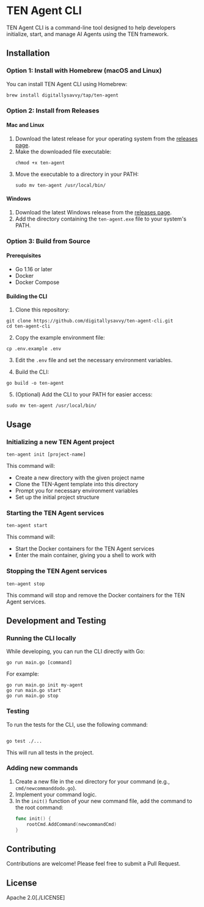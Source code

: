 # TEN Agent CLI

TEN Agent CLI is a command-line tool designed to help developers initialize, start, and manage AI Agents using the TEN framework.

## Installation

### Option 1: Install with Homebrew (macOS and Linux)

You can install TEN Agent CLI using Homebrew:

```
brew install digitallysavvy/tap/ten-agent
```

### Option 2: Install from Releases

#### Mac and Linux

1. Download the latest release for your operating system from the [releases page](https://github.com/digitallysavvy/ten-agent-cli/releases).
2. Make the downloaded file executable:
   ```
   chmod +x ten-agent
   ```
3. Move the executable to a directory in your PATH:
   ```
   sudo mv ten-agent /usr/local/bin/
   ```

#### Windows

1. Download the latest Windows release from the [releases page](https://github.com/digitallysavvy/ten-agent-cli/releases).
2. Add the directory containing the `ten-agent.exe` file to your system's PATH.

### Option 3: Build from Source

#### Prerequisites

- Go 1.16 or later
- Docker
- Docker Compose

#### Building the CLI

1. Clone this repository:

```
git clone https://github.com/digitallysavvy/ten-agent-cli.git
cd ten-agent-cli
```

2. Copy the example environment file:

```
cp .env.example .env
```

3. Edit the `.env` file and set the necessary environment variables.

4. Build the CLI:

```
go build -o ten-agent
```

5. (Optional) Add the CLI to your PATH for easier access:

```
sudo mv ten-agent /usr/local/bin/
```

## Usage

### Initializing a new TEN Agent project

```
ten-agent init [project-name]
```

This command will:

- Create a new directory with the given project name
- Clone the TEN-Agent template into this directory
- Prompt you for necessary environment variables
- Set up the initial project structure

### Starting the TEN Agent services

```
ten-agent start
```

This command will:

- Start the Docker containers for the TEN Agent services
- Enter the main container, giving you a shell to work with

### Stopping the TEN Agent services

```
ten-agent stop
```

This command will stop and remove the Docker containers for the TEN Agent services.

## Development and Testing

### Running the CLI locally

While developing, you can run the CLI directly with Go:

```
go run main.go [command]
```

For example:

```
go run main.go init my-agent
go run main.go start
go run main.go stop

```

### Testing

To run the tests for the CLI, use the following command:

```

go test ./...

```

This will run all tests in the project.

### Adding new commands

1. Create a new file in the `cmd` directory for your command (e.g., `cmd/newcommanddodo.go`).
2. Implement your command logic.
3. In the `init()` function of your new command file, add the command to the root command:
   ```go
   func init() {
       rootCmd.AddCommand(newcommandCmd)
   }
   ```

## Contributing

Contributions are welcome! Please feel free to submit a Pull Request.

## License

Apache 2.0[./LICENSE]
